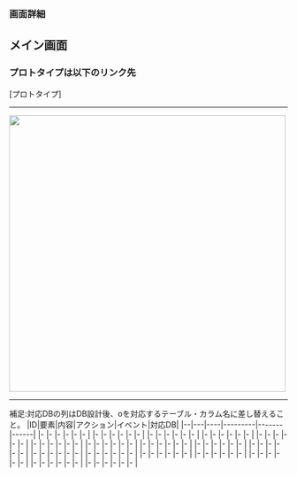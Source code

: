 ### 画面詳細
## メイン画面
### プロトタイプは以下のリンク先
[プロトタイプ]

*****

<img src="ファイルパス" width="500">

*****

補足:対応DBの列はDB設計後、oを対応するテーブル・カラム名に差し替えること。
|ID|要素|内容|アクション|イベント|対応DB|
|--|---|----|---------|-------|------|
|- |-  |-   |-        |-      |-     |
|- |-  |-   |-        |-      |-     |
|- |-  |-   |-        |-      |-     |
|- |-  |-   |-        |-      |-     |
|- |-  |-   |-        |-      |-     |
|- |-  |-   |-        |-      |-     |
|- |-  |-   |-        |-      |-     |
|- |-  |-   |-        |-      |-     |
|- |-  |-   |-        |-      |-     |
|- |-  |-   |-        |-      |-     |
|- |-  |-   |-        |-      |-     |
|- |-  |-   |-        |-      |-     |
|- |-  |-   |-        |-      |-     |
|- |-  |-   |-        |-      |-     |
|- |-  |-   |-        |-      |-     |
|- |-  |-   |-        |-      |-     |
|- |-  |-   |-        |-      |-     |
